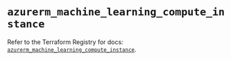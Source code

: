 # `azurerm_machine_learning_compute_instance`

Refer to the Terraform Registry for docs: [`azurerm_machine_learning_compute_instance`](https://registry.terraform.io/providers/hashicorp/azurerm/4.35.0/docs/resources/machine_learning_compute_instance).
